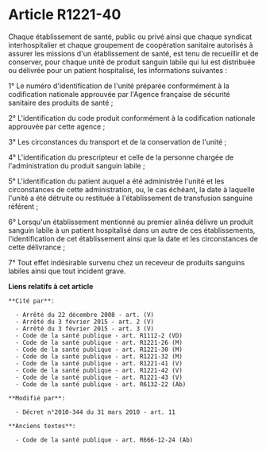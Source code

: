 # Article R1221-40

Chaque établissement de santé, public ou privé ainsi que chaque syndicat interhospitalier et chaque groupement de coopération
sanitaire autorisés               à assurer les missions d'un établissement de santé, est tenu de recueillir et de conserver,
pour chaque unité de produit sanguin labile qui lui est distribuée ou délivrée pour un patient hospitalisé, les informations
suivantes : 

1° Le numéro d'identification de l'unité préparée conformément à la codification nationale approuvée par l'Agence française
de sécurité sanitaire des produits de santé ; 

2° L'identification du code produit conformément à la codification nationale approuvée par cette agence ; 

3° Les circonstances du transport et de la conservation de l'unité ; 

4° L'identification du prescripteur et celle de la personne chargée de l'administration du produit sanguin labile ; 

5° L'identification du patient auquel a été administrée l'unité et les circonstances de cette administration, ou, le cas
échéant, la date à laquelle l'unité a été détruite ou restituée à l'établissement de transfusion sanguine référent ; 

6° Lorsqu'un établissement mentionné au premier alinéa délivre un produit sanguin labile à un patient hospitalisé dans un
autre de ces établissements, l'identification de cet établissement ainsi que la date et les circonstances de cette
délivrance ; 

7° Tout effet indésirable survenu chez un receveur de produits sanguins labiles ainsi que tout incident grave.

**Liens relatifs à cet article**

	**Cité par**:

	  - Arrêté du 22 décembre 2008 - art. (V)
	  - Arrêté du 3 février 2015 - art. 2 (V)
	  - Arrêté du 3 février 2015 - art. 3 (V)
	  - Code de la santé publique - art. R1112-2 (VD)
	  - Code de la santé publique - art. R1221-26 (M)
	  - Code de la santé publique - art. R1221-30 (M)
	  - Code de la santé publique - art. R1221-32 (M)
	  - Code de la santé publique - art. R1221-41 (V)
	  - Code de la santé publique - art. R1221-42 (V)
	  - Code de la santé publique - art. R1221-43 (V)
	  - Code de la santé publique - art. R6132-22 (Ab)

	**Modifié par**:

	  - Décret n°2010-344 du 31 mars 2010 - art. 11

	**Anciens textes**:

	  - Code de la santé publique - art. R666-12-24 (Ab)
